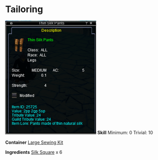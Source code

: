 <!-- TITLE: Thin Silk Pants -->
<!-- SUBTITLE: Made from thin spider silk -->

# Tailoring
![Thin Silk Pants](/uploads/tailoring/thin-silk-pants.png "Thin Silk Pants")
**Skill**
Minimum: 0
Trivial: 10

**Container**
[Large Sewing Kit](large-sewing-kit)

**Ingredients**
[Silk Square](silk-square) x 6